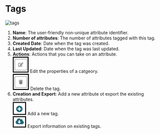 # Tags

![tags](../assets/images/tags.png "tags")


1. **Name**: The user-friendly non-unique attribute identifier.
2. **Number of attributes**: The number of attributes tagged with this tag.
3. **Created Date**: Date when the tag was created.
4. **Last Updated**: Date when the tag was last updated.
5. **Actions**: Actions that you can take on an attribute. <br/>
    ![edit](../assets/images/edit.png "Edit") Edit the properties of a catgeory.<br/>
    ![delete](../assets/images/delete.png "Delete") Delete the tag.
6. **Creation and Export**: Add a new attribute ot export the existing attributes.<br/>
    ![Add](../assets/images/add.png "Add") Add a new tag.<br/>
    ![export](../assets/images/export.png "Export") Export information on existing tags.

